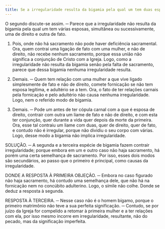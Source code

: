 ```yaml
---
title: Se a irregularidade resulta da bigamia pela qual um tem duas esposas, simultânea ou sucessivamente, uma de direito e outro de fato
---
```


O segundo discute-se assim. ─ Parece que a irregularidade não resulta da bigamia pela qual um tem várias esposas, simultânea ou sucessivamente, uma de direito e outra de fato.  

1. Pois, onde não há sacramento não pode haver deficiência sacramental. Ora, quem contrai uma ligação de fato com uma mulher, e não de direito, não recebe nenhum sacramento, porque essa união não significa a conjunção de Cristo com a Igreja. Logo, como a irregularidade não resulta da bigamia senão pela falta de sacramento, parece que dessa bigamia nenhuma irregularidade resulta.  

2. Demais. ─ Quem tem relação com uma mulher a que vive ligado simplesmente de fato e não de direito, comete fornicação se não tem esposa legítima, e adultério se a tem. Ora, o fato de ter relações carnais pela fornicação e pelo adultério não causa nenhuma irregularidade. Logo, nem o referido modo de bigamia.  

3. Demais. ─ Pode um antes de ter cópula carnal com a que é esposa de direito, contrair com outra um liame de fato e não de direito, e com esta ter conjunção, quer durante a vida quer depois da morte da primeira. Ora, esse tal contraiu um liame com duas, quer de direito, quer de fato, e contudo não é irregular, porque não dividiu o seu corpo com várias. Logo, desse modo a bigamia não implica irregularidade.  

SOLUÇÃO. ─ A segunda e a terceira espécie de bigamia fazem contrair irregularidade; porque embora em um e outro caso não haja sacramento, há porém uma certa semelhança de sacramento. Por isso, esses dois modos são secundários, ao passo que o primeiro é principal, como causas da irregularidade.  

DONDE A RESPOSTA À PRIMEIRA OBJEÇÃO. ─ Embora no caso figurado não haja sacramento, há contudo uma semelhança dele, que não há na fornicação nem no concúbito adulterino. Logo, o símile não colhe.  Donde se deduz a resposta à segunda.  

RESPOSTA À TERCEIRA. ─ Nesse caso não é o homem bígamo, porque o primeiro matrimônio não teve a sua perfeita significação. ─ Contudo, se por juízo da Igreja for compelido a retomar à primeira mulher e a ter relações com ela, por isso mesmo incorre em irregularidade, resultante, não do pecado, mas da significação imperfeita.